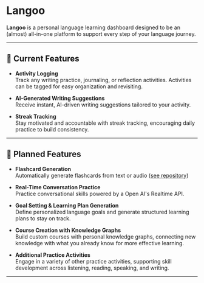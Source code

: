 # Langoo

**Langoo** is a personal language learning dashboard designed to be an (almost) all-in-one platform to support every step of your language journey. 

---

## 🌟 **Current Features**

- **Activity Logging**  
  Track any writing practice, journaling, or reflection activities. Activities can be tagged for easy organization and revisiting.

- **AI-Generated Writing Suggestions**  
  Receive instant, AI-driven writing suggestions tailored to your activity.

- **Streak Tracking**  
  Stay motivated and accountable with streak tracking, encouraging daily practice to build consistency.

---

## 🚀 **Planned Features**

- **Flashcard Generation**  
  Automatically generate flashcards from text or audio ([see repository](https://github.com/btorndorff/lang-card))

- **Real-Time Conversation Practice**  
  Practice conversational skills powered by a Open AI's Realtime API.

- **Goal Setting & Learning Plan Generation**  
  Define personalized language goals and generate structured learning plans to stay on track.

- **Course Creation with Knowledge Graphs**  
  Build custom courses with personal knowledge graphs, connecting new knowledge with what you already know for more effective learning.

- **Additional Practice Activities**  
  Engage in a variety of other practice activities, supporting skill development across listening, reading, speaking, and writing.

---
